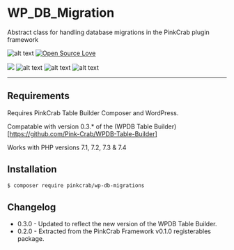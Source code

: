 # WP_DB_Migration
Abstract class for handling database migrations in the PinkCrab plugin framework


![alt text](https://img.shields.io/badge/Current_Version-0.2.0-yellow.svg?style=flat " ") 
[![Open Source Love](https://badges.frapsoft.com/os/mit/mit.svg?v=102)]()

![](https://github.com/Pink-Crab/WP_DB_Migration/workflows/PinkCrab_GitHub_CI/badge.svg " ")
![alt text](https://img.shields.io/badge/PHPStan-level%208-brightgreen.svg?style=flat " ")
![alt text](https://img.shields.io/badge/WP_PHPUnit-V5-brightgreen.svg?style=flat " ")
![alt text](https://img.shields.io/badge/PHPCS-WP_Extra-brightgreen.svg?style=flat " ")

 

***********************************************

## Requirements

Requires PinkCrab Table Builder Composer and WordPress.

Compatable with version 0.3.* of the (WPDB Table Builder)[https://github.com/Pink-Crab/WPDB-Table-Builder]

Works with PHP versions 7.1, 7.2, 7.3 & 7.4


## Installation

``` bash
$ composer require pinkcrab/wp-db-migrations
```

## Changelog

* 0.3.0 - Updated to reflect the new version of the WPDB Table Builder.
* 0.2.0 - Extracted from the PinkCrab Framework v0.1.0 registerables package.


